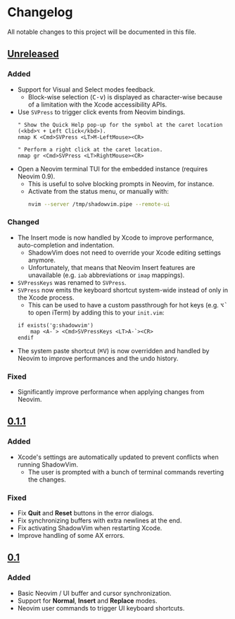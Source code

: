 # Changelog

All notable changes to this project will be documented in this file.

## [Unreleased]

### Added

* Support for Visual and Select modes feedback.
    * Block-wise selection (<kbd>C-v</kbd>) is displayed as character-wise because of a limitation with the Xcode accessibility APIs.
* Use `SVPress` to trigger click events from Neovim bindings.
    ```viml
    " Show the Quick Help pop-up for the symbol at the caret location (<kbd>⌥ + Left Click</kbd>).
    nmap K <Cmd>SVPress <LT>M-LeftMouse><CR>

    " Perform a right click at the caret location.
    nmap gr <Cmd>SVPress <LT>RightMouse><CR>
    ```
* Open a Neovim terminal TUI for the embedded instance (requires Neovim 0.9).
    * This is useful to solve blocking prompts in Neovim, for instance.
    * Activate from the status menu, or manually with:
        ```sh
        nvim --server /tmp/shadowvim.pipe --remote-ui
        ```

### Changed

* The Insert mode is now handled by Xcode to improve performance, auto-completion and indentation.
    * ShadowVim does not need to override your Xcode editing settings anymore.
    * Unfortunately, that means that Neovim Insert features are unavailable (e.g. `iab` abbreviations or `imap` mappings).
* `SVPressKeys` was renamed to `SVPress`.
* `SVPress` now emits the keyboard shortcut system-wide instead of only in the Xcode process.
    * This can be used to have a custom passthrough for hot keys (e.g. <kbd>⌥\`</kbd> to open iTerm) by adding this to your `init.vim`:
    ```viml
    if exists('g:shadowvim')
        map <A-`> <Cmd>SVPressKeys <LT>A-`><CR>
    endif
    ```
* The system paste shortcut (<kbd>⌘V</kbd>) is now overridden and handled by Neovim to improve performances and the undo history.

### Fixed

* Significantly improve performance when applying changes from Neovim.


## [0.1.1]

### Added

* Xcode's settings are automatically updated to prevent conflicts when running ShadowVim.
    * The user is prompted with a bunch of terminal commands reverting the changes.

### Fixed

* Fix **Quit** and **Reset** buttons in the error dialogs.
* Fix synchronizing buffers with extra newlines at the end.
* Fix activating ShadowVim when restarting Xcode.
* Improve handling of some AX errors.

## [0.1]

### Added

* Basic Neovim / UI buffer and cursor synchronization.
* Support for **Normal**, **Insert** and **Replace** modes.
* Neovim user commands to trigger UI keyboard shortcuts.

[unreleased]: https://github.com/mickael-menu/ShadowVim/compare/main...HEAD
[0.1.1]: https://github.com/mickael-menu/ShadowVim/compare/0.1.0...0.1.1
[0.1]: https://github.com/mickael-menu/ShadowVim/tree/0.1.0
